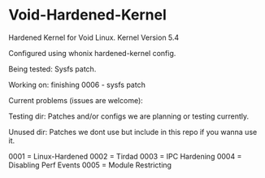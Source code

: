 # Void-Hardened-Kernel

Hardened Kernel for Void Linux.
Kernel Version 5.4

Configured using whonix hardened-kernel config.

Being tested: Sysfs patch.

Working on: finishing 0006 - sysfs patch

Current problems (issues are welcome):

Testing dir: Patches and/or configs we are planning or testing currently.

Unused dir: Patches we dont use but include in this repo if you wanna use it.

0001 = Linux-Hardened
0002 = Tirdad
0003 = IPC Hardening
0004 = Disabling Perf Events
0005 = Module Restricting
